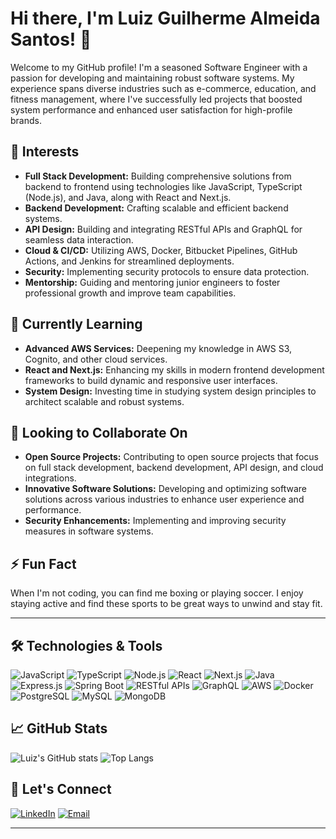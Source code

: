 # Hi there, I'm Luiz Guilherme Almeida Santos! 👋

Welcome to my GitHub profile! I'm a seasoned Software Engineer with a passion for developing and maintaining robust software systems. My experience spans diverse industries such as e-commerce, education, and fitness management, where I've successfully led projects that boosted system performance and enhanced user satisfaction for high-profile brands.

## 👀 Interests
- **Full Stack Development:** Building comprehensive solutions from backend to frontend using technologies like JavaScript, TypeScript (Node.js), and Java, along with React and Next.js.
- **Backend Development:** Crafting scalable and efficient backend systems.
- **API Design:** Building and integrating RESTful APIs and GraphQL for seamless data interaction.
- **Cloud & CI/CD:** Utilizing AWS, Docker, Bitbucket Pipelines, GitHub Actions, and Jenkins for streamlined deployments.
- **Security:** Implementing security protocols to ensure data protection.
- **Mentorship:** Guiding and mentoring junior engineers to foster professional growth and improve team capabilities.

## 🌱 Currently Learning
- **Advanced AWS Services:** Deepening my knowledge in AWS S3, Cognito, and other cloud services.
- **React and Next.js:** Enhancing my skills in modern frontend development frameworks to build dynamic and responsive user interfaces.
- **System Design:** Investing time in studying system design principles to architect scalable and robust systems.

## 💞️ Looking to Collaborate On
- **Open Source Projects:** Contributing to open source projects that focus on full stack development, backend development, API design, and cloud integrations.
- **Innovative Software Solutions:** Developing and optimizing software solutions across various industries to enhance user experience and performance.
- **Security Enhancements:** Implementing and improving security measures in software systems.

## ⚡ Fun Fact
When I'm not coding, you can find me boxing or playing soccer. I enjoy staying active and find these sports to be great ways to unwind and stay fit.

---

## 🛠️ Technologies & Tools

![JavaScript](https://img.shields.io/badge/-JavaScript-333?style=flat&logo=javascript)
![TypeScript](https://img.shields.io/badge/-TypeScript-333?style=flat&logo=typescript)
![Node.js](https://img.shields.io/badge/-Node.js-333?style=flat&logo=node.js)
![React](https://img.shields.io/badge/-React-333?style=flat&logo=react)
![Next.js](https://img.shields.io/badge/-Next.js-333?style=flat&logo=next.js)
![Java](https://img.shields.io/badge/-Java-333?style=flat&logo=java)
![Express.js](https://img.shields.io/badge/-Express.js-333?style=flat&logo=express)
![Spring Boot](https://img.shields.io/badge/-Spring_Boot-333?style=flat&logo=spring-boot)
![RESTful APIs](https://img.shields.io/badge/-RESTful_APIs-333?style=flat&logo=api)
![GraphQL](https://img.shields.io/badge/-GraphQL-333?style=flat&logo=graphql)
![AWS](https://img.shields.io/badge/-AWS-333?style=flat&logo=amazon-aws)
![Docker](https://img.shields.io/badge/-Docker-333?style=flat&logo=docker)
![PostgreSQL](https://img.shields.io/badge/-PostgreSQL-333?style=flat&logo=postgresql)
![MySQL](https://img.shields.io/badge/-MySQL-333?style=flat&logo=mysql)
![MongoDB](https://img.shields.io/badge/-MongoDB-333?style=flat&logo=mongodb)

## 📈 GitHub Stats

![Luiz's GitHub stats](https://github-readme-stats.vercel.app/api?username=luiz-santos-it&show_icons=true&theme=radical)
![Top Langs](https://github-readme-stats.vercel.app/api/top-langs/?username=luiz-santos-it&layout=compact&theme=radical)

## 🤝 Let's Connect
[![LinkedIn](https://img.shields.io/badge/LinkedIn-333?style=flat&logo=linkedin)](https://www.linkedin.com/in/luiz-santos-4433a6167)
[![Email](https://img.shields.io/badge/Email-333?style=flat&logo=gmail)](mailto:guilherme_ecb@hotmail.com)

---

<!---
luiz-santos-it/luiz-santos-it is a ✨ special ✨ repository because its `README.md` (this file) appears on your GitHub profile.
You can click the Preview link to take a look at your changes.
--->
